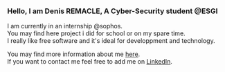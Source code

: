### Hello, I am Denis REMACLE, A Cyber-Security student @ESGI

I am currently in an internship @sophos.  
You may find here project i did for school or on my spare time.  
I really like free software and it's ideal for developpment and technology.  

You may find more information about me [here](https://denis-remacle.github.io/).  
If you want to contact me feel free to add me on [LinkedIn](https://www.linkedin.com/in/denis-remacle/). 
